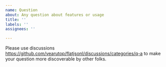 ```yaml
---
name: Question
about: Any question about features or usage
title: ''
labels: ''
assignees: ''

---
```


Please use discussions https://github.com/vearutop/flatjsonl/discussions/categories/q-a to make your question more discoverable by other folks.
